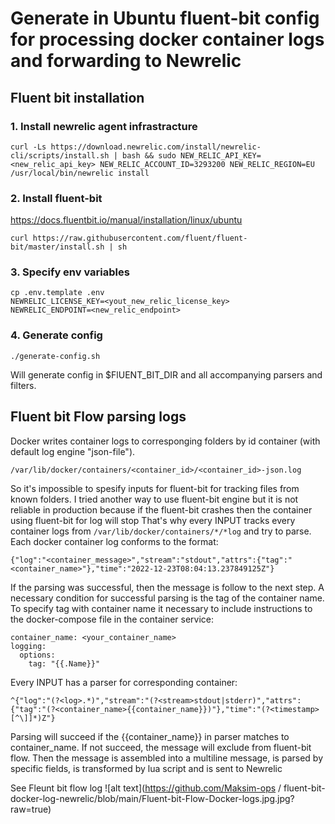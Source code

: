 # Generate in Ubuntu fluent-bit config for processing docker container logs and forwarding to Newrelic

## Fluent bit installation

### 1. Install newrelic agent infrastracture

```
curl -Ls https://download.newrelic.com/install/newrelic-cli/scripts/install.sh | bash && sudo NEW_RELIC_API_KEY=<new_relic_api_key> NEW_RELIC_ACCOUNT_ID=3293200 NEW_RELIC_REGION=EU /usr/local/bin/newrelic install
```

### 2. Install fluent-bit
https://docs.fluentbit.io/manual/installation/linux/ubuntu
```
curl https://raw.githubusercontent.com/fluent/fluent-bit/master/install.sh | sh
```

### 3. Specify env variables
```
cp .env.template .env
NEWRELIC_LICENSE_KEY=<yout_new_relic_license_key>
NEWRELIC_ENDPOINT=<new_relic_endpoint>
```

### 4. Generate config
```
./generate-config.sh
```
Will generate config in $FlUENT_BIT_DIR and all accompanying parsers and filters.


## Fluent bit Flow parsing logs
Docker writes container logs to corresponging folders by id container (with default log engine "json-file").
```
/var/lib/docker/containers/<container_id>/<container_id>-json.log
```
So it's impossible to spesify inputs for fluent-bit for tracking files from known folders.
I tried another way to use fluent-bit engine but it is not reliable in production because 
if the fluent-bit crashes then the container using fluent-bit for log will stop
That's why every INPUT tracks every container logs from `/var/lib/docker/containers/*/*log` and try to parse.
Each docker container log conforms to the format:
```
{"log":"<container_message>","stream":"stdout","attrs":{"tag":"<container_name>"},"time":"2022-12-23T08:04:13.237849125Z"}
```

If the parsing was successful, then the message is follow to the next step. 
A necessary condition for successful parsing is the tag of the container name.
To specify tag with container name it necessary to include instructions to the docker-compose file in the container service:
```
container_name: <your_container_name>
logging:
  options:
    tag: "{{.Name}}"
```
Every INPUT has a parser for corresponding container:
```
^{"log":"(?<log>.*)","stream":"(?<stream>stdout|stderr)","attrs":{"tag":"(?<container_name>{{container_name}})"},"time":"(?<timestamp>[^\]]*)Z"}
```
Parsing will succeed if the {{container_name}} in parser matches to container_name. If not succeed, the message will exclude from fluent-bit flow.
Then the message is assembled into a multiline message, is parsed by specific fields, is transformed by lua script and is sent to Newrelic

See Fleunt bit flow log
![alt text](https://github.com/Maksim-ops
/
fluent-bit-docker-log-newrelic/blob/main/Fluent-bit-Flow-Docker-logs.jpg.jpg?raw=true)
